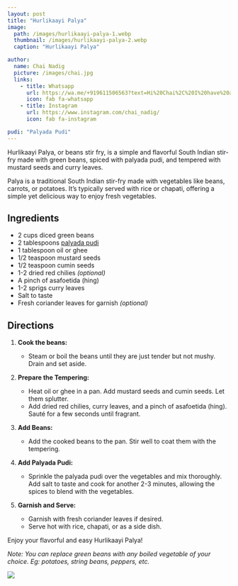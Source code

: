 ```yaml
---
layout: post
title: "Hurlikaayi Palya"
image:
  path: /images/hurlikaayi-palya-1.webp
  thumbnail: /images/hurlikaayi-palya-2.webp
  caption: "Hurlikaayi Palya"

author:
  name: Chai Nadig
  picture: /images/chai.jpg
  links:
    - title: Whatsapp
      url: https://wa.me/+919611506563?text=Hi%20Chai%2C%20I%20have%20a%20quick%20question%20about%20your%20Hurlikaayi%20Palya%20recipe
      icon: fab fa-whatsapp
    - title: Instagram
      url: https://www.instagram.com/chai_nadig/
      icon: fab fa-instagram

pudi: "Palyada Pudi"
---
```


Hurlikaayi Palya, or beans stir fry, is a simple and flavorful South Indian stir-fry made with green beans, spiced with palyada pudi, and tempered with mustard seeds and curry leaves.

Palya is a traditional South Indian stir-fry made with vegetables like beans, carrots, or potatoes. It’s typically served with rice or chapati, offering a simple yet delicious way to enjoy fresh vegetables.

## Ingredients

- 2 cups diced green beans
- 2 tablespoons [palyada pudi](/rosies-recipes/pudi/palyada-pudi)
- 1 tablespoon oil or ghee
- 1/2 teaspoon mustard seeds
- 1/2 teaspoon cumin seeds
- 1-2 dried red chilies _(optional)_
- A pinch of asafoetida (hing)
- 1-2 sprigs curry leaves
- Salt to taste
- Fresh coriander leaves for garnish _(optional)_

## Directions

1. **Cook the beans:**

   - Steam or boil the beans until they are just tender but not mushy. Drain and set aside.

2. **Prepare the Tempering:**

   - Heat oil or ghee in a pan. Add mustard seeds and cumin seeds. Let them splutter.
   - Add dried red chilies, curry leaves, and a pinch of asafoetida (hing). Sauté for a few seconds until fragrant.

3. **Add Beans:**

   - Add the cooked beans to the pan. Stir well to coat them with the tempering.

4. **Add Palyada Pudi:**

   - Sprinkle the palyada pudi over the vegetables and mix thoroughly. Add salt to taste and cook for another 2-3 minutes, allowing the spices to blend with the vegetables.

5. **Garnish and Serve:**
   - Garnish with fresh coriander leaves if desired.
   - Serve hot with rice, chapati, or as a side dish.

Enjoy your flavorful and easy Hurlikaayi Palya!

_Note: You can replace green beans with any boiled vegetable of your choice. Eg: potatoes, string beans, peppers, etc._

<img src="/rosies-recipes/images/hurlikaayi-palya-2.webp">

